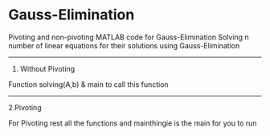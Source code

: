 # Gauss-Elimination
Pivoting and non-pivoting MATLAB code for Gauss-Elimination
Solving n number of linear equations for their solutions using Gauss-Elimination


------------------------------------------
1. Without Pivoting

Function solving(A,b) & main to call this function

-------------------------------------------
 2.Pivoting

For Pivoting rest all the functions and mainthingie is the main for you to run
